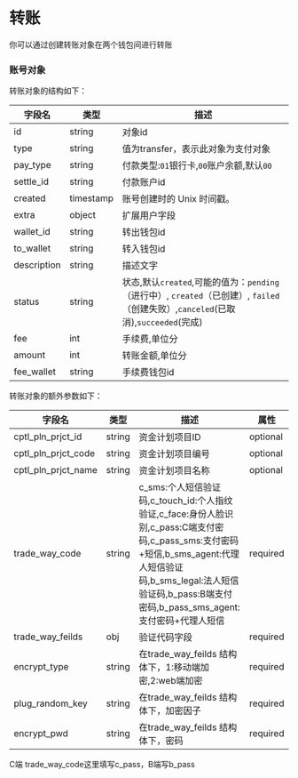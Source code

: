 # 转账

你可以通过创建转账对象在两个钱包间进行转账

### 账号对象
转账对象的结构如下：

| 字段名      | 类型      | 描述                               |
| ----------- | --------- | ---------------------------------- |
| id          | string    | 对象id                             |
| type        | string    | 值为transfer，表示此对象为支付对象 |
| pay_type        | string    | 付款类型:`01`银行卡,`00`账户余额,默认`00`|
| settle_id        | string    | 付款账户id|
| created     | timestamp | 账号创建时的 Unix 时间戳。         |
| extra       | object    | 扩展用户字段                       |
| wallet_id   | string    | 转出钱包id                         |
| to_wallet   | string    | 转入钱包id                         |
| description | string    | 描述文字                           |
| status      | string | 状态,默认`created`,可能的值为：`pending`（进行中）, `created`（已创建）, `failed`（创建失败）,`canceled`(已取消),`succeeded`(完成) |
| fee | int    | 手续费,单位分                           |
| amount | int    | 转账金额,单位分                           |
| fee_wallet | string    | 手续费钱包id                           |

转账对象的额外参数如下：

| 字段名       | 类型 | 描述 | 属性 |
| ------------ | ---- | ---- | ---- |
| cptl_pln_prjct_id  | string | 资金计划项目ID |optional  |
| cptl_pln_prjct_code | string | 资金计划项目编号 |optional  |
| cptl_pln_prjct_name | string | 资金计划项目名称 | optional |
| trade_way_code              | string    | c_sms:个人短信验证码,c_touch_id:个人指纹验证,c_face:身份人脸识别,c_pass:C端支付密码,c_pass_sms:支付密码+短信,b_sms_agent:代理人短信验证码,b_sms_legal:法人短信验证码,b_pass:B端支付密码,b_pass_sms_agent:支付密码+代理人短信                                                       | required|
| trade_way_feilds            | obj    | 验证代码字段                        |required|
| encrypt_type         | string | 在trade_way_feilds 结构体下，1:移动端加密,2:web端加密                                |required|
| plug_random_key          | string       | 在trade_way_feilds 结构体下，加密因子 |required|
| encrypt_pwd  | string | 在trade_way_feilds 结构体下，密码                         |required|

C端 trade_way_code这里填写c_pass，B端写b_pass
